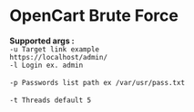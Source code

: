 # OpenCart Brute Force


<b>Supported args :</b><br>
<code>-u Target link example https://localhost/admin/ </code><br>
<code>-l Login ex. admin </code><br>
<code>-p Passwords list path ex /var/usr/pass.txt </code><br>
<code>-t Threads default 5 </code>
